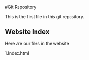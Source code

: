 #Git Repository

This is the first file in this git repository.

## Website Index

Here are our files in the website

1.Index.html